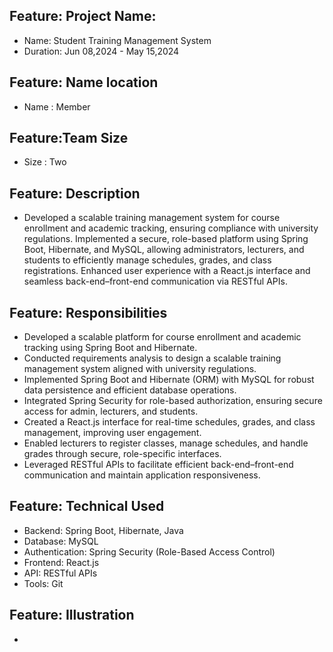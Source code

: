 ## Feature: Project Name:
- Name: Student Training Management System
- Duration: Jun 08,2024 - May 15,2024
## Feature: Name location
- Name : Member
## Feature:Team Size
- Size : Two
## Feature: Description
- Developed a scalable training management system for course enrollment and academic tracking, ensuring compliance with university regulations.
  Implemented a secure, role-based platform using Spring Boot, Hibernate, and MySQL, allowing administrators, lecturers, and students to efficiently manage schedules, grades, and class registrations.
  Enhanced user experience with a React.js interface and seamless back-end–front-end communication via RESTful APIs.
## Feature: Responsibilities
- Developed a scalable platform for course enrollment and academic tracking using Spring Boot and Hibernate.
- Conducted requirements analysis to design a scalable training management system aligned with university regulations.
- Implemented Spring Boot and Hibernate (ORM) with MySQL for robust data persistence and efficient database operations.
- Integrated Spring Security for role-based authorization, ensuring secure access for admin, lecturers, and students.
- Created a React.js interface for real-time schedules, grades, and class management, improving user engagement.
- Enabled lecturers to register classes, manage schedules, and handle grades through secure, role-specific interfaces.
- Leveraged RESTful APIs to facilitate efficient back-end–front-end communication and maintain application responsiveness.
## Feature: Technical Used
- Backend: Spring Boot, Hibernate, Java
- Database: MySQL
- Authentication: Spring Security (Role-Based Access Control)
- Frontend: React.js
- API: RESTful APIs
- Tools: Git
## Feature: Illustration
- 
